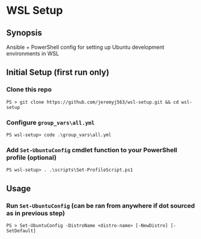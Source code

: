 # WSL Setup

## Synopsis
Ansible + PowerShell config for setting up Ubuntu development environments in WSL

## Initial Setup (first run only)

### Clone this repo
```
PS > git clone https://github.com/jeremyj563/wsl-setup.git && cd wsl-setup
```

### Configure `group_vars\all.yml`
```
PS wsl-setup> code .\group_vars\all.yml
```

### Add `Set-UbuntuConfig` cmdlet function to your PowerShell profile (optional)
```
PS wsl-setup> . .\scripts\Set-ProfileScript.ps1
```

## Usage

### Run `Set-UbuntuConfig` (can be ran from anywhere if dot sourced as in previous step)
```
PS > Set-UbuntuConfig -DistroName <distro-name> [-NewDistro] [-SetDefault]
```